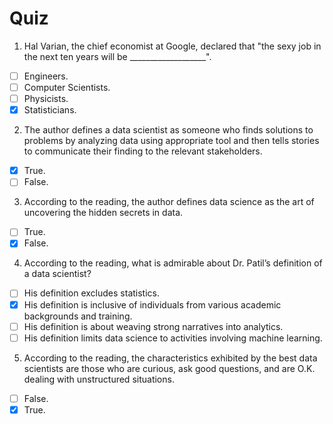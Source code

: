 # Quiz 

1. Hal Varian, the chief economist at Google, declared that "the sexy job in the next ten years will be ___________________".

- [ ] Engineers.
- [ ] Computer Scientists.
- [ ] Physicists.
- [x] Statisticians.

2. The author defines a data scientist as someone who finds solutions to problems by analyzing data using appropriate tool and then tells stories to communicate their finding to the relevant stakeholders.

- [x] True.
- [ ] False.

3. According to the reading, the author defines data science as the art of uncovering the hidden secrets in data.

- [ ] True.
- [x] False.

4. According to the reading, what is admirable about Dr. Patil’s definition of a data scientist?
- [ ] His definition excludes statistics.
- [x] His definition is inclusive of individuals from various academic backgrounds and training.
- [ ] His definition is about weaving strong narratives into analytics.
- [ ] His definition limits data science to activities involving machine learning.

5. According to the reading, the characteristics exhibited by the best data scientists are those who are curious, ask good questions, and are O.K. dealing with unstructured situations.

- [ ] False.
- [x] True.
